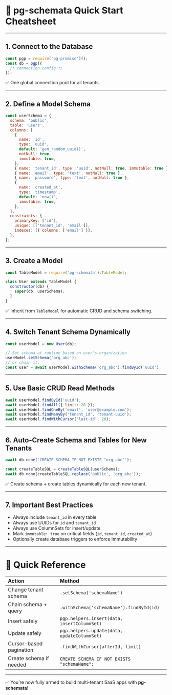 # 🚀 pg-schemata Quick Start Cheatsheet

---

## 1. **Connect to the Database**

```javascript
const pgp = require('pg-promise')();
const db = pgp({
  /* connection config */
});
```

✅ One global connection pool for all tenants.

---

## 2. **Define a Model Schema**

```javascript
const userSchema = {
  schema: 'public',
  table: 'users',
  columns: [
    {
      name: 'id',
      type: 'uuid',
      default: 'gen_random_uuid()',
      notNull: true,
      immutable: true,
    },
    { name: 'tenant_id', type: 'uuid', notNull: true, immutable: true },
    { name: 'email', type: 'text', notNull: true },
    { name: 'password', type: 'text', notNull: true },
    {
      name: 'created_at',
      type: 'timestamp',
      default: 'now()',
      immutable: true,
    },
  ],
  constraints: {
    primaryKey: ['id'],
    unique: [['tenant_id', 'email']],
    indexes: [{ columns: ['email'] }],
  },
};
```

---

## 3. **Create a Model**

```javascript
const TableModel = require('pg-schemata').TableModel;

class User extends TableModel {
  constructor(db) {
    super(db, userSchema);
  }
}
```

✅ Inherit from `TableModel` for automatic CRUD and schema switching.

---

## 4. **Switch Tenant Schema Dynamically**

```javascript
const userModel = new User(db);

// Set schema at runtime based on user's organization
userModel.setSchema('org_abc');
// or chain it:
const user = await userModel.withSchema('org_abc').findById('uuid');
```

---

## 5. **Use Basic CRUD Read Methods**

```javascript
await userModel.findById('uuid');
await userModel.findAll({ limit: 20 });
await userModel.findOneBy('email', 'user@example.com');
await userModel.findManyBy('tenant_id', 'tenant-uuid');
await userModel.findWithCursor('last-id', 20);
```

---

## 6. **Auto-Create Schema and Tables for New Tenants**

```javascript
await db.none('CREATE SCHEMA IF NOT EXISTS "org_abc"');

const createTableSQL = createTableSQL(userSchema);
await db.none(createTableSQL.replace('public', 'org_abc'));
```

✅ Create schema + create tables dynamically for each new tenant.

---

## 7. **Important Best Practices**

- Always include `tenant_id` in every table
- Always use UUIDs for `id` and `tenant_id`
- Always use ColumnSets for insert/update
- Mark `immutable: true` on critical fields (`id`, `tenant_id`, `created_at`)
- Optionally create database triggers to enforce immutability

---

# 🧠 Quick Reference

| Action                  | Method                                      |
| :---------------------- | :------------------------------------------ |
| Change tenant schema    | `.setSchema('schemaName')`                  |
| Chain schema + query    | `.withSchema('schemaName').findById(id)`    |
| Insert safely           | `pgp.helpers.insert(data, insertColumnSet)` |
| Update safely           | `pgp.helpers.update(data, updateColumnSet)` |
| Cursor-based pagination | `.findWithCursor(afterId, limit)`           |
| Create schema if needed | `CREATE SCHEMA IF NOT EXISTS "schemaName";` |

---

✅ You're now fully armed to build multi-tenant SaaS apps with **pg-schemata**!
